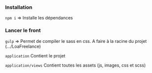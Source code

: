 ### Installation

``npm i`` => Installe les dépendances 

### Lancer le front

``gulp`` => Permet de compiler le sass en css. A faire à la racine du projet (.../LoaFreelance)

``application``  Contient le projet

``application/views``  Contient toutes les assets (js, images, css et scss)
